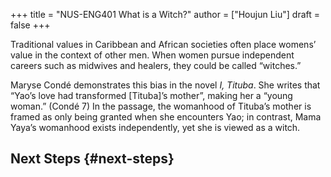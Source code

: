 +++
title = "NUS-ENG401 What is a Witch?"
author = ["Houjun Liu"]
draft = false
+++

Traditional values in Caribbean and African societies often place womens’ value in the context of other men. When women pursue independent careers such as midwives and healers, they could be called “witches.”

Maryse Condé demonstrates this bias in the novel _I, Tituba_. She writes that “Yao’s love had transformed [Tituba]’s mother”, making her a “young woman.” (Condé 7) In the passage, the womanhood of Tituba’s mother is framed as only being granted when she encounters Yao; in contrast, Mama Yaya’s womanhood exists independently, yet she is viewed as a witch.


## Next Steps {#next-steps}